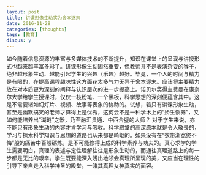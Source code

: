```yaml
---
layout: post
title: 讲课形像生动实为舍本逐末
date: 2016-11-28
categories: [thoughts]
tags: [教育]
disqus: y
---
```


如今随着信息资源的丰富与多媒体技术的不断提升，知识在课堂上的呈现与讲授形式也越来越丰富多彩了。讲课形像生动固然重要，但教师并不是表演杂耍的猴子，绝非越形象生动、越能引起学生的兴趣（乐趣）越好。毕竟，一个人的时间与精力是有限的，在提高课程趣味性这方面花太多气力无异于舍本逐末。应该将主要精力放在对本质更为深刻的阐释与认识层次的进一步提高上。诺贝尔奖得主费曼在康奈尔大学给学生授课时，仅仅一枝粉笔、一个黑板，科学思想的深刻便蕴含其中。这是不需要诸如幻灯片、视频、故事等表象的协助的。试想，若只有讲课形象生动，甚至是幽默搞笑的老师才算得上是优秀，这何尝不是一种学术上的“娇生惯养”，又如何能培养出“瑚琏”之器，乃至融汇贯通、中西合璧的大师？ 对于学生来说，亦不能只有形象生动的内容才肯学习与吸收。科学殿堂的高深原本就是令人敬畏的，学习与探索科学知识与思想的道路也从来都是崎岖的。如果没有在“衣带渐宽终不悔”般的痛苦中百般砺炼，是不可能修得上成的科学素养与功夫的。真心求学的学生需要明白，真理的表述与定性理解往往是形象生动的，而通往真理道路上的每一步都是无比的艰辛。学生既要能深入浅出地领会真理所呈现的美，又应当在理性的引导下亲自走入科学神圣的殿堂，一睹其真理女神真实的面容。
